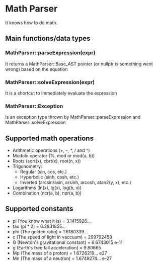 # Math Parser
It knows how to do math.

## Main functions/data types

### MathParser::parseExpression(expr)
It returns a MathParser::Base_AST pointer (or nullptr is something went wrong) based on the equation

### MathParser::solveExpression(expr)
It is a shortcut to immediately evaluate the expression

### MathParser::Exception
Is an exception type thrown by MathParser::parseExpression and MathParser::solveExpression

## Supported math operations
- Arithmetic operations (+, -, *, / and ^)
- Modulo operator (%, mod or mod(a, b))
- Roots (sqrt(x), cbrt(x), root(n, x))
- Trigonometry:
    - Regular (sin, cos, etc.)
    - Hyperbolic (sinh, cosh, etc.)
    - Inverted (arcsin/asin, arsinh, arcosh, atan2(y, x), etc.)
- Logarithms (ln(x), lg(x), log(b, x))
- Combination (ncr(a, b), npr(a, b))

## Supported constants
- pi (You know what it is) = 3.1415926...
- tau (pi * 2) = 6.2831855...
- phi (The golden ratio) = 1.6180339...
- c (The speed of light in vaccuum) = 299792458
- G (Newton's gravitational constant) = 6.6743015 e-11
- g (Earth's free fall acceleration) = 9.80665
- Mp (The mass of a proton) = 1.6726219... e27
- Mn (The mass of a neutron) = 1.6749274... e-27
